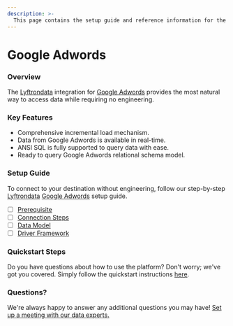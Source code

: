 ```yaml
---
description: >-
  This page contains the setup guide and reference information for the Google Adwords source connector.
---
```


# Google Adwords

### Overview

The [Lyftrondata](https://www.lyftrondata.com/) integration for [Google Adwords](None) provides the most natural way to access data while requiring no engineering.

### Key Features

* Comprehensive incremental load mechanism.
* Data from Google Adwords is available in real-time.&#x20;
* ANSI SQL is fully supported to query data with ease.
* Ready to query Google Adwords relational schema model.

### Setup Guide

To connect to your destination without engineering, follow our step-by-step [Lyftrondata](https://www.lyftrondata.com/)  [Google Adwords](None) setup guide.

* [ ] [Prerequisite](prerequisite.md)
* [ ] [Connection Steps](connection-steps.md)
* [ ] [Data Model](data-model/erd.md)
* [ ] [Driver Framework](driver-framework/)

### Quickstart Steps

Do you have questions about how to use the platform? Don't worry; we've got you covered. Simply follow the quickstart instructions [here](../README.md).

### Questions? <a href="#questions" id="questions"></a>

We're always happy to answer any additional questions you may have! [Set up a meeting with our data experts.](https://www.lyftrondata.com/book-a-meeting/)

